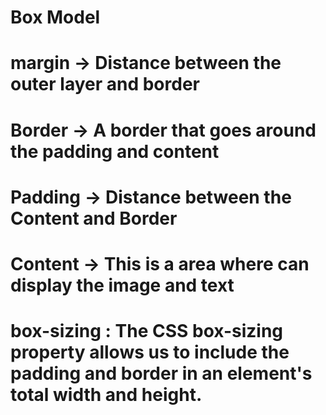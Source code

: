 # Box Model
# margin -> Distance between the outer layer and border
# Border -> A border that goes around the padding and content
# Padding -> Distance between the Content and Border
# Content -> This is a area where can display the image and text

# box-sizing : The CSS box-sizing property allows us to include the padding and border in an element's total width and height.